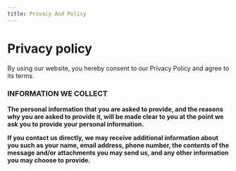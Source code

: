 ```yaml
---
title: Privacy And Policy
---
```


# Privacy policy

By using our website, you hereby consent to our Privacy Policy and agree to its terms.

<h3>INFORMATION WE COLLECT</h3><b>
The personal information that you are asked to provide, and the reasons why you are asked to provide it, will be made clear to you at the point we ask you to provide your personal information.

If you contact us directly, we may receive additional information about you such as your name, email address, phone number, the contents of the message and/or attachments you may send us, and any other information you may choose to provide.
